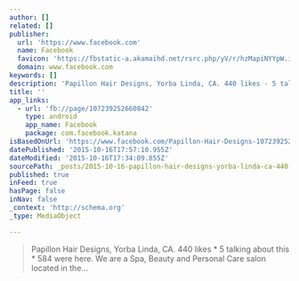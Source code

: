 ```yaml
---
author: []
related: []
publisher:
  url: 'https://www.facebook.com'
  name: Facebook
  favicon: 'https://fbstatic-a.akamaihd.net/rsrc.php/yV/r/hzMapiNYYpW.ico'
  domain: www.facebook.com
keywords: []
description: 'Papillon Hair Designs, Yorba Linda, CA. 440 likes · 5 talking about this · 584 were here. We are a Spa, Beauty and Personal Care salon located in the...'
title: ''
app_links:
  - url: 'fb://page/107239252660842'
    type: android
    app_name: Facebook
    package: com.facebook.katana
isBasedOnUrl: 'https://www.facebook.com/Papillon-Hair-Designs-107239252660842/?notif_t=page_fan'
datePublished: '2015-10-16T17:57:10.955Z'
dateModified: '2015-10-16T17:34:09.855Z'
sourcePath: _posts/2015-10-16-papillon-hair-designs-yorba-linda-ca-440-likes-5-talkin.md
published: true
inFeed: true
hasPage: false
inNav: false
_context: 'http://schema.org'
_type: MediaObject

---
```

> Papillon Hair Designs&comma; Yorba Linda&comma; CA&period; 440 likes \* 5 talking about this \* 584 were here&period; We are a Spa&comma; Beauty and Personal Care salon located in the&period;&period;&period;